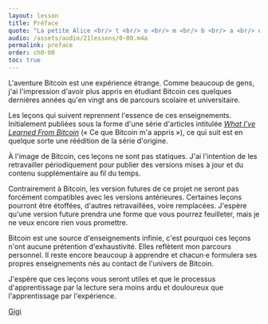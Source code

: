 ```yaml
---
layout: lesson
title: Préface
quote: "La petite Alice <br/> t <br/> o <br/> m <br/> b <br/> a <br/> dans le trOu, <br/> se cogna la tête <br/> et se fit mal à l'âme."
audio: /assets/audio/21lessons/0-00.m4a
permalink: preface
order: ch0-00
toc: true
---
```


L'aventure Bitcoin est une expérience étrange. Comme beaucoup de gens,
j'ai l'impression d'avoir plus appris en étudiant Bitcoin
ces quelques dernières années qu'en vingt ans de parcours scolaire et universitaire.

Les leçons qui suivent reprennent l'essence de ces enseignements. Initialement publiées
sous la forme d'une série d'articles intitulée [*What I’ve Learned From Bitcoin*][I]
(« Ce que Bitcoin m'a appris »), ce qui suit est en quelque sorte une réédition
de la série d'origine.

À l'image de Bitcoin, ces leçons ne sont pas statiques. J'ai l'intention de les
retravailler périodiquement pour publier des versions mises à jour et du contenu
supplémentaire au fil du temps.

Contrairement à Bitcoin, les version futures de ce projet ne seront pas forcément
compatibles avec les versions antérieures. Certaines leçons pourront être étoffées,
d'autres retravaillées, voire remplacées. J'espère qu'une version future prendra une
forme que vous pourrez feuilleter, mais je ne veux encore rien vous promettre.

Bitcoin est une source d'enseignements infinie, c'est pourquoi ces leçons n'ont aucune
prétention d'exhaustivité. Elles reflètent mon parcours personnel. Il reste
encore beaucoup à apprendre et chacun·e formulera ses propres enseignements nés au contact
de l'univers de Bitcoin.

J'espère que ces leçons vous seront utiles et que le processus d'apprentissage par
la lecture sera moins ardu et douloureux que l'apprentissage par l'expérience.

[Gigi][dergigi]

<!-- Internal -->
[I]: https://dergigi.com/2018/12/21/philosophical-teachings-of-bitcoin/

<!-- Twitter -->
[dergigi]: https://twitter.com/dergigi

<!-- Wikipedia -->
[alice]: https://fr.wikipedia.org/wiki/Les_Aventures_d%27Alice_au_pays_des_merveilles
[carroll]: https://fr.wikipedia.org/wiki/Lewis_Carroll

